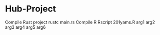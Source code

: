 # Hub-Project
Compile Rust project rustc main.rs
Compile R Rscript 201yams.R arg1 arg2 arg3 arg4 arg5 arg6

